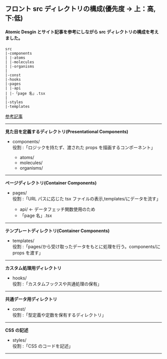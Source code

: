 ## フロント src ディレクトリの構成(優先度 → 上：高,下:低)

#### Atomic Desgin とサイト記事を参考にしながら src ディレクトリの構成を考えました。

```
src
|-components
| |-atoms
| |-molecules
| |-organisms
|
|-const
|-hooks
|-pages
| |-api
| |-「page 名」.tsx
|
|-styles
|-templates
```

[参考記事](https://maku.blog/p/4is2ahp/)

---

**見た目を定義するディレクトリ(Presentational Components)**

- components/  
  役割 :「ロジックを持たず、渡された props を描画するコンポーネント」

  - atoms/
  - molecules/
  - organisms/

---

**ページディレクトリ(Container Components)**

- pages/  
  役割 :「URL パスに応じた tsx ファイルの表示,templates/にデータを流す」

  - api/ ← データフェッチ関数使用のため
  - 「page 名」.tsx

---

**テンプレートディレクトリ(Container Components)**

- templates/  
  役割 :「pages/から受け取ったデータをもとに処理を行う。components/に props を渡す」

---

**カスタム処理用ディレクトリ**

- hooks/  
  役割 :「カスタムフックスや共通処理の保有」

---

**共通データ用ディレクトリ**

- const/  
  役割 :「型定義や定数を保有するディレクトリ」

---

**CSS の記述**

- styles/  
  役割 :「CSS のコードを記述」

---
